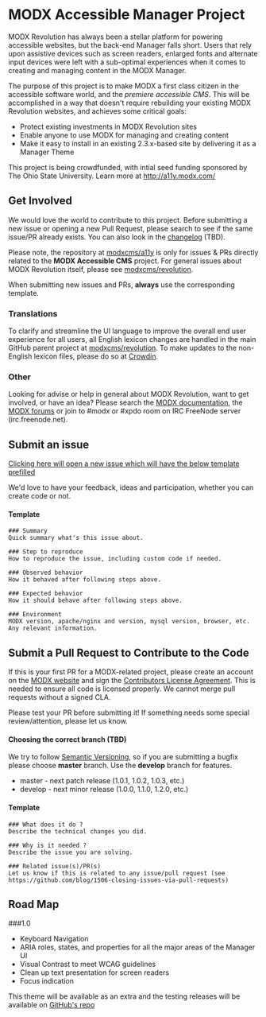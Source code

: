 # MODX Accessible Manager Project

MODX Revolution has always been a stellar platform for powering accessible websites, but the back-end Manager falls short. Users that rely upon assistive devices such as screen readers, enlarged fonts and alternate input devices were left with a sub-optimal experiences when it comes to creating and managing content in the MODX Manager.

The purpose of this project is to make MODX a first class citizen in the accessible software world, and the _premiere accessible CMS_. This will be accomplished in a way that doesn't require rebuilding your existing MODX Revolution websites, and achieves some critical goals:

* Protect existing investments in MODX Revolution sites
* Enable anyone to use MODX for managing and creating content
* Make it easy to install in an existing 2.3.x-based site by delivering it as a Manager Theme

This project is being crowdfunded, with intial seed funding sponsored by The Ohio State University. Learn more at http://a11y.modx.com/

## Get Involved

We would love the world to contribute to this project. Before submitting a new issue or opening a new Pull Request, please search to see if the same issue/PR already exists. You can also look in the [changelog](https://github.com/modxcms/a11y/blob/develop/core/docs/changelog.txt) (TBD).

Please note, the repository at [modxcms/a11y](https://github.com/modxcms/a11y/) is only for issues & PRs directly related to the **MODX Accessible CMS** project. For general issues about MODX Revolution itself, please see [modxcms/revolution](https://github.com/modxcms/revolution/).

When submitting new issues and PRs, **always** use the corresponding template.

### Translations
To clarify and streamline the UI language to improve the overall end user experience for all users, all English lexicon changes are handled in the main GitHub parent project at [modxcms/revolution](https://github.com/modxcms/revolution/). To make updates to the non-English lexicon files, please do so at [Crowdin](http://translate.modx.com).

### Other
Looking for advise or help in general about MODX Revolution, want to get involved, or have an idea? Please search the [MODX documentation](http://rtfm.modx.com/), the [MODX forums](http://forums.modx.com/) or join to #modx or #xpdo room on IRC FreeNode server (irc.freenode.net).

## Submit an issue

[Clicking here will open a new issue which will have the below template prefilled](https://github.com/modxcms/a11y/issues/new?title=Issue%3A%20&body=%23%23%23%20Summary%0AQuick%20summary%20what%27s%20this%20issue%20about.%0A%0A%23%23%23%20Step%20to%20reproduce%0AHow%20to%20reproduce%20the%20issue%2C%20including%20custom%20code%20if%20needed.%0A%0A%23%23%23%20Observed%20behavior%0AHow%20it%20behaved%20after%20following%20steps%20above.%0A%0A%23%23%23%20Expected%20behavior%0AHow%20it%20should%20behave%20after%20following%20steps%20above.%0A%0A%23%23%23%20Environment%0AMODX%20version%2C%20apache%2Fnginx%20and%20version%2C%20mysql%20version%2C%20browser%2C%20etc.%20Any%20relevant%20information.)

We'd love to have your feedback, ideas and participation, whether you can create code or not.

#### Template

    ### Summary
    Quick summary what's this issue about.

    ### Step to reproduce
    How to reproduce the issue, including custom code if needed.

    ### Observed behavior
    How it behaved after following steps above.

    ### Expected behavior
    How it should behave after following steps above.

    ### Environment
    MODX version, apache/nginx and version, mysql version, browser, etc. Any relevant information.


## Submit a Pull Request to Contribute to the Code
If this is your first PR for a MODX-related project, please create an account on the [MODX website](http://www.modx.com) and sign the [Contributors License Agreement](http://develop.modx.com/contribute/cla/). This is needed to ensure all code is licensed properly. We cannot merge pull requests without a signed CLA.

Please test your PR before submitting it! If something needs some special review/attention, please let us know.

#### Choosing the correct branch (TBD)
We try to follow [Semantic Versioning](http://semver.org/), so if you are submitting a bugfix please choose **master** branch. Use the **develop** branch for features.

* master - next patch release (1.0.1, 1.0.2, 1.0.3, etc.)
* develop - next minor release (1.0.0, 1.1.0, 1.2.0, etc.)

#### Template

    ### What does it do ?
    Describe the technical changes you did.

    ### Why is it needed ?
    Describe the issue you are solving.

    ### Related issue(s)/PR(s)
    Let us know if this is related to any issue/pull request (see https://github.com/blog/1506-closing-issues-via-pull-requests)

## Road Map
###1.0
* Keyboard Navigation
* ARIA roles, states, and properties for all the major areas of the Manager UI
* Visual Contrast to meet WCAG guidelines
* Clean up text presentation for screen readers
* Focus indication

This theme will be available as an extra and the testing releases will be available on [GitHub's repo](https://github.com/modxcms/a11y/releases)
